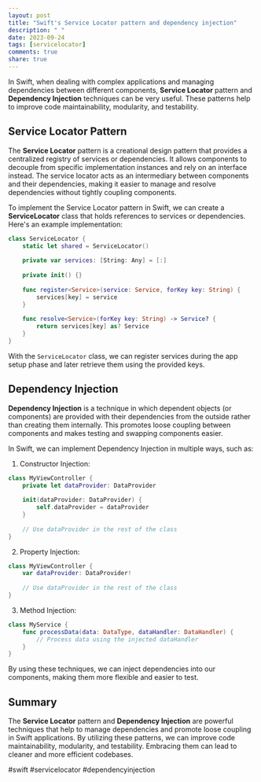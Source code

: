 ```yaml
---
layout: post
title: "Swift's Service Locator pattern and dependency injection"
description: " "
date: 2023-09-24
tags: [servicelocator]
comments: true
share: true
---
```


In Swift, when dealing with complex applications and managing dependencies between different components, **Service Locator** pattern and **Dependency Injection** techniques can be very useful. These patterns help to improve code maintainability, modularity, and testability.

## Service Locator Pattern
The **Service Locator** pattern is a creational design pattern that provides a centralized registry of services or dependencies. It allows components to decouple from specific implementation instances and rely on an interface instead. The service locator acts as an intermediary between components and their dependencies, making it easier to manage and resolve dependencies without tightly coupling components.

To implement the Service Locator pattern in Swift, we can create a **ServiceLocator** class that holds references to services or dependencies. Here's an example implementation:

```swift
class ServiceLocator {
    static let shared = ServiceLocator()
    
    private var services: [String: Any] = [:]
    
    private init() {}
    
    func register<Service>(service: Service, forKey key: String) {
        services[key] = service
    }
    
    func resolve<Service>(forKey key: String) -> Service? {
        return services[key] as? Service
    }
}
```

With the `ServiceLocator` class, we can register services during the app setup phase and later retrieve them using the provided keys.

## Dependency Injection
**Dependency Injection** is a technique in which dependent objects (or components) are provided with their dependencies from the outside rather than creating them internally. This promotes loose coupling between components and makes testing and swapping components easier.

In Swift, we can implement Dependency Injection in multiple ways, such as:

1. Constructor Injection:
```swift
class MyViewController {
    private let dataProvider: DataProvider
    
    init(dataProvider: DataProvider) {
        self.dataProvider = dataProvider
    }
    
    // Use dataProvider in the rest of the class
}
```

2. Property Injection:
```swift
class MyViewController {
    var dataProvider: DataProvider!
    
    // Use dataProvider in the rest of the class
}
```

3. Method Injection:
```swift
class MyService {
    func processData(data: DataType, dataHandler: DataHandler) {
        // Process data using the injected dataHandler
    }
}
```

By using these techniques, we can inject dependencies into our components, making them more flexible and easier to test.

## Summary
The **Service Locator** pattern and **Dependency Injection** are powerful techniques that help to manage dependencies and promote loose coupling in Swift applications. By utilizing these patterns, we can improve code maintainability, modularity, and testability. Embracing them can lead to cleaner and more efficient codebases.

#swift #servicelocator #dependencyinjection